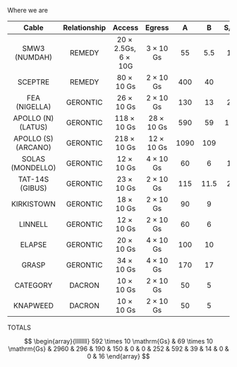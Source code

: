 Where we are

| Cable | Relationship | Access | Egress | A | B | S/W | S/E | N/E | N/W | Europe | C | S/W | S/E | N/E | N/W | Europe |
| :--: | :--: | :--: | :--: | :--: | :--: | :--: | :--: | :--: | :--: | :--: | :--: | :--: | :--: | :--: | :--: | :--: |
| SMW3 (NUMDAH) | REMEDY | $20 \times 2.5 \mathrm{Gs}, 6 \times 10 \mathrm{G}$ | $3 \times 10$ Gs | 55 | 5.5 | 11 |  |  |  |  | 11 | 3 |  |  |  |  |
| SCEPTRE | REMEDY | $80 \times 10$ Gs | $2 \times 10$ Gs | 400 | 40 |  | 80 |  |  |  | 80 |  | 2 |  |  |  |
| FEA (NIGELLA) | GERONTIC | $26 \times 10$ Gs | $2 \times 10$ Gs | 130 | 13 | 26 |  |  |  |  | 26 | 2 |  |  |  |  |
| APOLLO (N) (LATUS) | GERONTIC | $118 \times 10$ Gs | $28 \times 10$ Gs | 590 | 59 | 118 |  |  |  |  | 118 | 28 |  |  |  |  |
| APOLLO (S) (ARCANO) | GERONTIC | $218 \times 10$ Gs | $12 \times 10$ Gs | 1090 | 109 |  |  |  |  | 218 | 218 |  |  |  |  | 12 |
| SOLAS (MONDELLO) | GERONTIC | $12 \times 10$ Gs | $4 \times 10$ Gs | 60 | 6 | 12 |  |  |  |  | 12 | 4 |  |  |  |  |
| TAT-14S (GIBUS) | GERONTIC | $23 \times 10$ Gs | $2 \times 10$ Gs | 115 | 11.5 | 23 |  |  |  |  | 23 | 2 |  |  |  |  |
| KIRKISTOWN | GERONTIC | $18 \times 10$ Gs | $2 \times 10$ Gs | 90 | 9 |  | 18 |  |  |  | 18 |  | 2 |  |  |  |
| LINNELL | GERONTIC | $12 \times 10$ Gs | $2 \times 10$ Gs | 60 | 6 |  | 12 |  |  |  | 12 |  | 2 |  |  |  |
| ELAPSE | GERONTIC | $20 \times 10$ Gs | $4 \times 10$ Gs | 100 | 10 |  | 20 |  |  |  | 20 |  | 4 |  |  |  |
| GRASP | GERONTIC | $34 \times 10$ Gs | $4 \times 10$ Gs | 170 | 17 |  |  |  |  | 34 | 34 |  |  |  |  | 4 |
| CATEGORY | DACRON | $10 \times 10$ Gs | $2 \times 10$ Gs | 50 | 5 |  | 10 |  |  |  | 10 |  | 2 |  |  |  |
| KNAPWEED | DACRON | $10 \times 10$ Gs | $2 \times 10$ Gs | 50 | 5 |  | 10 |  |  |  | 10 |  | 2 |  |  |  |

TOTALS

$$
\begin{array}{llllllll}
592 \times 10 \mathrm{Gs} & 69 \times 10 \mathrm{Gs} & 2960 & 296 & 190 & 150 & 0 & 0 & 252 & 592 & 39 & 14 & 0 & 0 & 16
\end{array}
$$
